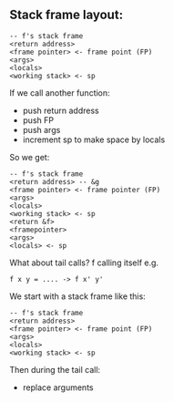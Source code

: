 
## Stack frame layout:

```
-- f's stack frame
<return address>
<frame pointer> <- frame point (FP)
<args>
<locals>
<working stack> <- sp
```

If we call another function:

* push return address
* push FP
* push args
* increment sp to make space by locals

So we get:

```
-- f's stack frame
<return address> -- &g
<frame pointer> <- frame pointer (FP)
<args>
<locals>
<working stack> <- sp
<return &f>
<framepointer>
<args>
<locals> <- sp
```

What about tail calls? f calling itself e.g.


`f x y = .... -> f x' y'`

We start with a stack frame like this:

```
-- f's stack frame
<return address>
<frame pointer> <- frame point (FP)
<args>
<locals>
<working stack> <- sp
```

Then during the tail call:

* replace arguments

